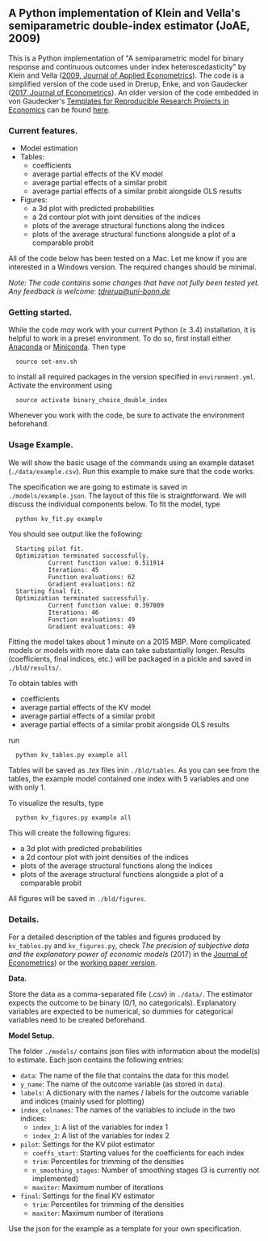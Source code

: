 ## A Python implementation of Klein and Vella's semiparametric double-index estimator (JoAE, 2009)

This is a Python implementation of "A semiparametric model for binary response and continuous outcomes under index heteroscedasticity" by Klein and Vella ([2009, Journal of Applied Econometrics](https://onlinelibrary.wiley.com/doi/abs/10.1002/jae.1064)). The code is a simplified version of the code used in Drerup, Enke, and von Gaudecker ([2017, Journal of Econometrics](https://www.sciencedirect.com/science/article/pii/S0304407617301033)). An older version of the code embedded in von Gaudecker's [Templates for Reproducible Research Projects in Economics](https://github.com/hmgaudecker/econ-project-templates) can be found [here](http://www.wiwi.uni-bonn.de/gaudecker/research.html#household-finance).

### Current features.

* Model estimation
* Tables:
  * coefficients
  * average partial effects of the KV model
  * average partial effects of a similar probit
  * average partial effects of a similar probit alongside OLS results
* Figures:
  * a 3d plot with predicted probabilities
  * a 2d contour plot with joint densities of the indices
  * plots of the average structural functions along the indices
  * plots of the average structural functions alongside a plot of a comparable probit

All of the code below has been tested on a Mac. Let me know if you are interested in a Windows version. The required changes should be minimal.

*Note: The code contains some changes that have not fully been tested yet. Any feedback is welcome: <tdrerup@uni-bonn.de>*

### Getting started.

While the code *may* work with your current Python (≥ 3.4) installation, it is helpful to work in a preset environment. To do so, first install either [Anaconda](https://www.anaconda.com/download/) or [Miniconda](https://conda.io/miniconda.html). Then type
```
  source set-env.sh
```
to install all required packages in the version specified in `environment.yml`. Activate the environment using
```
  source activate binary_choice_double_index
```
Whenever you work with the code, be sure to activate the environment beforehand.

### Usage Example.

We will show the basic usage of the commands using an example dataset (`./data/example.csv`). Run this example to make sure that the code works.

The specification we are going to estimate is saved in `./models/example.json`. The layout of this file is straightforward. We will discuss the individual components below. To fit the model, type
```
  python kv_fit.py example
```
You should see output like the following:
```
  Starting pilot fit.
  Optimization terminated successfully.
           Current function value: 0.511914
           Iterations: 45
           Function evaluations: 62
           Gradient evaluations: 62
  Starting final fit.
  Optimization terminated successfully.
           Current function value: 0.397809
           Iterations: 46
           Function evaluations: 49
           Gradient evaluations: 49
```
Fitting the model takes about 1 minute on a 2015 MBP. More complicated models or models with more data can take substantially longer. Results (coefficients, final indices, etc.) will be packaged in a pickle and saved in `./bld/results/`.

To obtain tables with

* coefficients
* average partial effects of the KV model
* average partial effects of a similar probit
* average partial effects of a similar probit alongside OLS results

run
```
  python kv_tables.py example all
```

Tables will be saved as *.tex* files inin `./bld/tables`. As you can see from the tables, the example model contained one index with 5 variables and one with only 1.

To visualize the results, type
```
  python kv_figures.py example all
```
This will create the following figures:

* a 3d plot with predicted probabilities
* a 2d contour plot with joint densities of the indices
* plots of the average structural functions along the indices
* plots of the average structural functions alongside a plot of a comparable probit

All figures will be saved in `./bld/figures`.

### Details.

For a detailed description of the tables and figures produced by `kv_tables.py` and `kv_figures.py`, check *The precision of subjective data and the explanatory power of economic models* (2017) in the [Journal of Econometrics](https://www.sciencedirect.com/science/article/pii/S0304407617301033)) or the [working paper version](http://www.wiwi.uni-bonn.de/gaudecker/_static/meas_error_subj_beliefs.pdf).

**Data.**

Store the data as a comma-separated file (*.csv*) in `./data/`. The estimator expects the outcome to be binary (0/1, no categoricals). Explanatory variables are expected to be numerical, so dummies for categorical variables need to be created beforehand.

**Model Setup.**

The folder `./models/` contains json files with information about the model(s) to estimate. Each json contains the following entries:

* `data`: The name of the file that contains the data for this model.
* `y_name`: The name of the outcome variable (as stored in `data`).
* `labels`: A dictionary with the names / labels for the outcome variable and indices (mainly used for plotting)
* `index_colnames`: The names of the variables to include in the two indices:
  * `index_1`: A list of the variables for index 1
  * `index_2`: A list of the variables for index 2
* `pilot`: Settings for the KV pilot estimator
  * `coeffs_start`: Starting values for the coefficients for each index
  * `trim`: Percentiles for trimming of the densities
  * `n_smoothing_stages`: Number of smoothing stages (3 is currently not implemented)
  * `maxiter`: Maximum number of iterations
* `final`: Settings for the final KV estimator
  * `trim`: Percentiles for trimming of the densities
  * `maxiter`: Maximum number of iterations

Use the json for the example as a template for your own specification.
